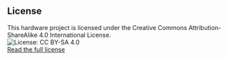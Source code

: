 ## License

This hardware project is licensed under the Creative Commons Attribution-ShareAlike 4.0 International License.  
![License: CC BY-SA 4.0](https://licensebuttons.net/l/by-sa/4.0/88x31.png)  
[Read the full license](https://creativecommons.org/licenses/by-sa/4.0/legalcode)

